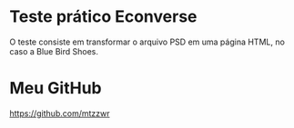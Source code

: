 # Teste prático Econverse
O teste consiste em transformar o arquivo PSD em uma página HTML, no caso a Blue Bird Shoes.

# Meu GitHub
https://github.com/mtzzwr